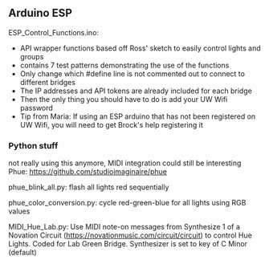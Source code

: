 ## Arduino ESP
ESP_Control_Functions.ino: 
  - API wrapper functions based off Ross' sketch to easily control lights and groups
  - contains 7 test patterns demonstrating the use of the functions 
  - Only change which #define line is not commented out to connect to different bridges
  - The IP addresses and API tokens are already included for each bridge
  - Then the only thing you should have to do is add your UW Wifi password
  - Tip from Maria: If using an ESP arduino that has not been registered on UW Wifi, you will
      need to get Brock's help registering it
    
    




### Python stuff
not really using this anymore, MIDI integration could still be interesting
Phue: https://github.com/studioimaginaire/phue

phue_blink_all.py: flash all lights red sequentially

phue_color_conversion.py: cycle red-green-blue for all lights using RGB values

MIDI_Hue_Lab.py: Use MIDI note-on messages from Synthesize 1 of a Novation Circuit (https://novationmusic.com/circuit/circuit) to control Hue Lights. Coded for Lab Green Bridge. Synthesizer is set to key of C Minor (default)

